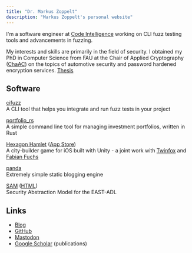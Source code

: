 ```yaml
---
title: "Dr. Markus Zoppelt"
description: "Markus Zoppelt's personal website"
---
```

		
I'm a software engineer at [Code Intelligence](https://www.code-intelligence.com/)
working on CLI fuzz testing tools and advancements in fuzzing.

My interests and skills are primarily in the field of security. I obtained my
PhD in Computer Science from FAU at the Chair of Applied Cryptography
([ChaAC](https://www.chaac.tf.fau.eu/)) on the topics of automotive security
and password hardened encryption services.
[Thesis](https://opus4.kobv.de/opus4-fau/frontdoor/index/index/year/2021/docId/17344)

## Software

[cifuzz](https://github.com/CodeIntelligenceTesting/cifuzz)<br />
A CLI tool that helps you integrate and run fuzz tests in your project

[portfolio&#95;rs](https://github.com/MarkusZoppelt/portfolio_rs)<br />
A simple command line tool for managing investment portfolios, written in Rust

[Hexagon Hamlet](https://github.com/MarkusZoppelt/Hexagon-Hamlet)
([App Store](https://apps.apple.com/app/hexagon-hamlet/id1523354572)) <br />
A city-builder game for iOS built with Unity -
a joint work with [Twinfox](https://twinfox.itch.io/)
and [Fabian Fuchs](https://fabian-fuchs.itch.io/)<br />

[panda](https://github.com/MarkusZoppelt/panda)<br />
Extremely simple static blogging engine

[SAM](https://github.com/MarkusZoppelt/SAM) ([HTML](/SAM))<br />
Security Abstraction Model for the EAST-ADL

## Links

* [Blog](/blog)
* [GitHub](https://github.com/MarkusZoppelt)
* <a rel="me" href="https://infosec.exchange/@MarkusZoppelt">Mastodon</a>
* [Google Scholar](https://scholar.google.com/citations?user=4SgIiuAAAAAJ) (publications)
